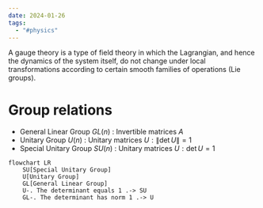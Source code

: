 ```yaml
---
date: 2024-01-26
tags:
  - "#physics"
---
```

A gauge theory is a type of field theory in which the Lagrangian, and hence the dynamics of the system itself, do not change under local transformations according to certain smooth families of operations (Lie groups).

# Group relations

- General Linear Group $GL(n)$ : Invertible matrices $A$
- Unitary Group $U(n)$ : Unitary matrices $U: \| \det U \| = 1$  
- Special Unitary Group $SU(n)$ : Unitary matrices $U: \det U = 1$ 

```mermaid
flowchart LR
    SU[Special Unitary Group]
    U[Unitary Group]
    GL[General Linear Group]
	U-. The determinant equals 1 .-> SU
	GL-. The determinant has norm 1 .-> U
```

